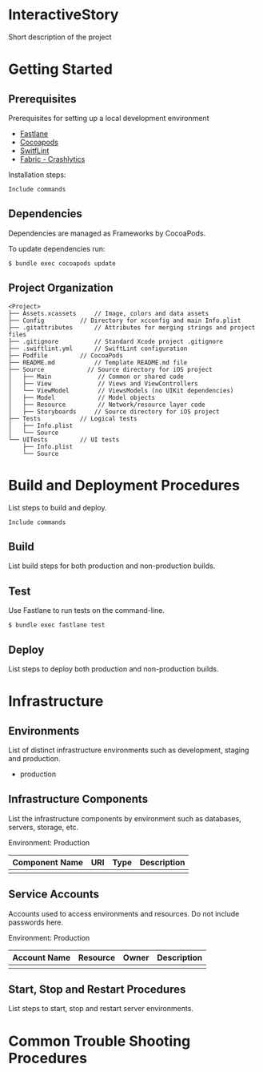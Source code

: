 # InteractiveStory

Short description of the project

# Getting Started

## Prerequisites

Prerequisites for setting up a local development environment 

- [Fastlane](https://fastlane.tools)
- [Cocoapods](https://cocoapods.org)
- [SwitfLint](https://github.com/realm/SwiftLint)
- [Fabric - Crashlytics](https://crashlytics.com)

Installation steps:

```
Include commands 
```

## Dependencies

Dependencies are managed as Frameworks by CocoaPods.

To update dependencies run:

```
$ bundle exec cocoapods update
```

## Project Organization

```
<Project>
├── Assets.xcassets		// Image, colors and data assets
├── Config			// Directory for xcconfig and main Info.plist
├── .gitattributes		// Attributes for merging strings and project files 
├── .gitignore			// Standard Xcode project .gitignore
├── .swiftlint.yml 		// SwiftLint configuration
├── Podfile			// CocoaPods 
├── README.md			// Template README.md file
├── Source			  // Source directory for iOS project
│   ├── Main			 // Common or shared code
│   ├── View			 // Views and ViewControllers
│   └── ViewModel		 // ViewsModels (no UIKit dependencies)
│   ├── Model			 // Model objects
│   ├── Resource		 // Network/resource layer code
│   ├── Storyboards	 	// Source directory for iOS project
├── Tests			// Logical tests
│   ├── Info.plist
│   └── Source
└── UITests			// UI tests
    ├── Info.plist
    └── Source

```

# Build and Deployment Procedures

List steps to build and deploy.

```
Include commands 
```

## Build

List build steps for both production and non-production builds.

## Test

Use Fastlane to run tests on the command-line.

```
$ bundle exec fastlane test
```

## Deploy 

List steps to deploy both production and non-production builds.

# Infrastructure

## Environments

List of distinct infrastructure environments such as development, staging and production.

- production

## Infrastructure Components

List the infrastructure components by environment such as databases, servers, storage, etc.

Environment: Production

| Component Name | URI | Type | Description |
|---|---|---|---|
| | | | |

## Service Accounts

Accounts used to access environments and resources. Do not include passwords here.

Environment: Production

| Account Name | Resource | Owner | Description |
|---|---|---|---|
| | | | |

## Start, Stop and Restart Procedures

List steps to start, stop and restart server environments.

# Common Trouble Shooting Procedures
